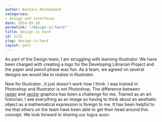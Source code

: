 ```yaml
---
author: Barbara Rockenbach
categories:
- design and interfaces
date: 2014-05-28
permalink: "/design-is-hard/"
title: Design is hard
id: 1115
slug: design-is-hard
layout: post
---
```

As part of the Design team, I am struggling with learning Illustrator. We have been charged with creating a logo for the Developing Librarian Project and the paper and pencil phase was fun. As a team, we agreed on several designs we would like to realize in Illustrator.

Now for Illustrator...it just doesn't work how I think. I was trained in Photoshop and Illustrator is not Photoshop. The difference between <a href="http://en.wikipedia.org/wiki/Raster_graphics">raster</a> and <a href="http://en.wikipedia.org/wiki/Vector_graphics">vector</a> graphics has been a challenge for me. Trained as an art historian, I see everything as an image so having to think about an aesthetic object as a mathematical expression is foreign to me. It has been helpful to me that others on the team have been able to get their head around this concept. We look forward to sharing our logos soon.
